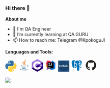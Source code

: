 ### Hi there 👋

**About me**

- 💼 I'm QA Engineer
- 🌱 I’m currently learning at QA.GURU
- 📫 How to reach me: Telegram @KpokoguJl

**Languages and Tools:**

<code><img src="media/python.svg" width="35"/></code>
<code><img src="media/Java.svg" width="40"/></code>
<code><img src="media/c-sharp-c.svg" width="35"/></code>
<code><img src="media/Intelij_IDEA.svg" width="40"/></code>
<code><img src="media/TestRail.svg" width="35"/></code>
<code><img src="media/postgresql.svg" width="40"/></code>
<code><img src="media/GitHub.svg" width="40"/></code>



<a href="https://github.com/kpokogujl/github-readme-stats"><img align="center" src="https://github-readme-stats.vercel.app/api?username=kpokogujl&show_icons=true&include_all_commits=true&theme=buefy&hide_border=true"/></a>
